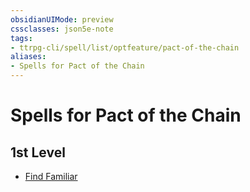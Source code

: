 ```yaml
---
obsidianUIMode: preview
cssclasses: json5e-note
tags:
- ttrpg-cli/spell/list/optfeature/pact-of-the-chain
aliases:
- Spells for Pact of the Chain
---
```

# Spells for Pact of the Chain

## 1st Level

- [Find Familiar](/3-Mechanics/CLI/spells/find-familiar-xphb.md "XPHB")